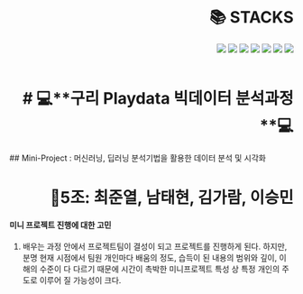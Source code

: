 <div align=right><h1>📚 STACKS</h1></div>
<div align=right> 
  <img src="https://img.shields.io/badge/python-3776AB?style=for-the-badge&logo=python&logoColor=white"> 
  <img src="https://img.shields.io/badge/git-F05032?style=for-the-badge&logo=git&logoColor=white">
  <img src="https://img.shields.io/badge/github-181717?style=for-the-badge&logo=github&logoColor=white">
  <img src="https://img.shields.io/badge/linux-FCC624?style=for-the-badge&logo=linux&logoColor=black">
  <img src="https://img.shields.io/badge/Visual Studio Code-007ACC?style=for-the-badge&logo=Visual Studio Code&logoColor=white">
  <img src="https://img.shields.io/badge/amazon-FF9900?style=for-the-badge&logo=amazon&logoColor=white">
  <img src="https://img.shields.io/badge/docker-2496ED?style=for-the-badge&logo=docker&logoColor=white"> 
  <br>
  </div>
  <br>
  
<div align=right><h1># 💻**구리 Playdata 빅데이터 분석과정**💻</h1></div>
## Mini-Project  : 머신러닝, 딥러닝 분석기법을 활용한 데이터 분석 및 시각화
<div align=right><h1>🧑5️조: 최준열, 남태현, 김가람, 이승민</h1></div>

#### 미니 프로젝트 진행에 대한 고민

1. 배우는 과정 안에서 프로젝트팀이 결성이 되고 프로젝트를 진행하게 된다.
   하지만, 분명 현재 시점에서 팀원 개인마다 배움의 정도, 습득이 된 내용의 범위와 깊이, 이해의 수준이 다 다르기 때문에 시간이 촉박한 미니프로젝트 특성 상 특정 개인의 주도로 이루어 질   가능성이 크다.




